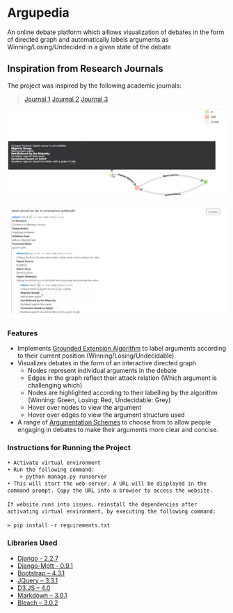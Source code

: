 # Argupedia
 
An online debate platform which alllows visualization of debates in the form of directed graph and automatically labels arguments as Winning/Losing/Undecided in a given state of the debate

## Inspiration from Research Journals
The project was inspired by the following academic journals:
> [Journal 1](https://nms.kcl.ac.uk/sanjay.modgil/inf/ProofTheories_and_Algorithms.pdf)
> [Journal 2](https://www.sciencedirect.com/science/article/pii/S0004370213001161)
> [Journal 3](https://link.springer.com/chapter/10.1007/978-3-540-75526-5_4)

![Screenshot](https://github.com/Naharul98/Argupedia/blob/master/screenshot.jpg?raw=true)

![Screenshot2](https://github.com/Naharul98/Argupedia/blob/master/screenshot2.jpg?raw=true)

### Features

- Implements [Grounded Extension Algorithm](https://nms.kcl.ac.uk/sanjay.modgil/inf/ProofTheories_and_Algorithms.pdf) to label arguments according to their current position (Winning/Losing/Undecidable)
- Visualizes debates in the form of an interactive directed graph
    - Nodes represent individual arguments in the debate
    - Edges in the graph reflect their attack relation (Which argument is challenging which)
    - Nodes are highlighted according to their labelling by the algorithm (Winning: Green, Losing: Red, Undecidable: Grey)
    - Hover over nodes to view the argument
    - Hover over edges to view the argument structure used
- A range of [Argumentation Schemes](https://www.reasoninglab.com/patterns-of-argument/argumentation-schemes/waltons-argumentation-schemes/) to choose from to allow people engaging in debates to make their arguments more clear and concise.

### Instructions for Running the Project
```
• Activate virtual environment
• Run the following command:
	> python manage.py runserver
• This will start the web-server. A URL will be displayed in the command prompt. Copy the URL into a browser to access the website.

If website runs into issues, reinstall the dependencies after activating virtual environment, by executing the following command:

> pip install -r requirements.txt
```

### Libraries Used
- [Django - 2.2.7](https://www.djangoproject.com)
- [Django-Mptt - 0.9.1](https://django-mptt.readthedocs.io/en/latest/)
- [Bootstrap – 4.3.1](https://getbootstrap.com)
- [JQuery – 3.3.1](https://jquery.com)
- [D3.JS – 4.0](https://d3js.org)
- [Markdown – 3.0.1](https://pypi.org/project/django-markdown/)
- [Bleach – 3.0.2](https://pypi.org/project/django-bleach/)
